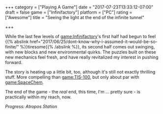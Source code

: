 +++
category = ["Playing A Game"]
date = "2017-07-23T13:33:12-07:00"
draft = false
game = ["Infinifactory"]
platform = ["PC"]
rating = ["Awesome"]
title = "Seeing the light at the end of the infinite tunnel"

+++

While the last few levels of <game:Infinifactory>'s first half had begun to feel {{% abslink href="2017/06/25/dont-know-why-i-assumed-it-would-be-so-finite/" %}}tiresome{{% /abslink %}}, its second half comes out swinging, with new blocks and new environmental quirks.  The puzzles built on these new mechanics feel fresh, and have really revitalized my interest in pushing forward.

The story is heating up a little bit, too, although it's still not exactly thrilling stuff.  More compelling than <game:TIS-100>, but only about par with <game:SpaceChem>.

The end of the game - the <i>real</i> end, this time, I'm ... pretty sure - is practically within my reach, now.

<i>Progress: Atropos Station</i>
